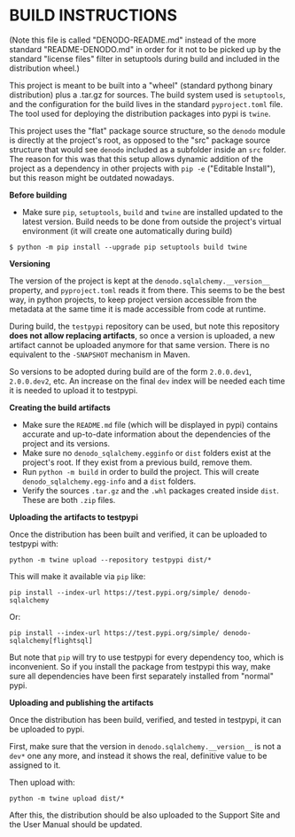 BUILD INSTRUCTIONS
==================

(Note this file is called "DENODO-README.md" instead of the more standard "README-DENODO.md" in order for it not to
be picked up by the standard "license files" filter in setuptools during build and included in the distribution wheel.)

This project is meant to be built into a "wheel" (standard pythong binary distribution) plus a .tar.gz for sources.
The build system used is `setuptools`, and the configuration for the build lives in the standard `pyproject.toml` file.
The tool used for deploying the distribution packages into pypi is `twine`.

This project uses the "flat" package source structure, so the `denodo` module is directly at the project's root, as
opposed to the "src" package source structure that would see `denodo` included as a subfolder inside an `src` folder.
The reason for this was that this setup allows dynamic addition of the project as a dependency in other projects
with `pip -e` ("Editable Install"), but this reason might be outdated nowadays.


**Before building**

* Make sure `pip`, `setuptools`, `build` and `twine` are installed updated to the latest version. Build needs to be
done from outside the project's virtual environment (it will create one automatically during build)

```
$ python -m pip install --upgrade pip setuptools build twine
```

**Versioning**

The version of the project is kept at the `denodo.sqlalchemy.__version__` property, and `pyproject.toml` reads it from
there. This seems to be the best way, in python projects, to keep project version accessible from the metadata at the
same time it is made accessible from code at runtime.

During build, the `testpypi` repository can be used, but note this repository **does not allow replacing artifacts**,
so once a version is uploaded, a new artifact cannot be uploaded anymore for that same version. There is no equivalent
to the `-SNAPSHOT` mechanism in Maven.

So versions to be adopted during build are of the form `2.0.0.dev1`, `2.0.0.dev2`, etc. An increase on the final `dev`
index will be needed each time it is needed to upload it to testpypi.


**Creating the build artifacts**

* Make sure the `README.md` file (which will be displayed in pypi) contains accurate and up-to-date information about
the dependencies of the project and its versions.
* Make sure no `denodo_sqlalchemy.egginfo` or `dist` folders exist at the project's root. If they exist from a 
previous build, remove them.
* Run `python -m build` in order to build the project. This will create `denodo_sqlalchemy.egg-info` and a `dist` folders.
* Verify the sources `.tar.gz` and the `.whl` packages created inside `dist`. These are both `.zip` files.


**Uploading the artifacts to testpypi**

Once the distribution has been built and verified, it can be uploaded to testpypi with:

```
python -m twine upload --repository testpypi dist/*
```

This will make it available via `pip` like:

```
pip install --index-url https://test.pypi.org/simple/ denodo-sqlalchemy
```
Or:
```
pip install --index-url https://test.pypi.org/simple/ denodo-sqlalchemy[flightsql]
```
But note that `pip` will try to use testpypi for every dependency too, which is inconvenient. So if you install
the package from testpypi this way, make sure all dependencies have been first separately installed from "normal" pypi.


**Uploading and publishing the artifacts**

Once the distribution has been build, verified, and tested in testpypi, it can be uploaded to pypi.

First, make sure that the version in `denodo.sqlalchemy.__version__` is not a `dev*` one any more, and instead it
shows the real, definitive value to be assigned to it.

Then upload with:

```
python -m twine upload dist/*
```

After this, the distribution should be also uploaded to the Support Site and the User Manual should be updated.




